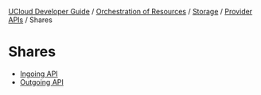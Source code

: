 [UCloud Developer Guide](/docs/developer-guide/README.md) / [Orchestration of Resources](/docs/developer-guide/orchestration/README.md) / [Storage](/docs/developer-guide/orchestration/storage/README.md) / [Provider APIs](/docs/developer-guide/orchestration/storage/providers/README.md) / Shares
# Shares

 - [Ingoing API](/docs/developer-guide/orchestration/storage/providers/shares/ingoing.md)
 - [Outgoing API](/docs/developer-guide/orchestration/storage/providers/shares/outgoing.md)
